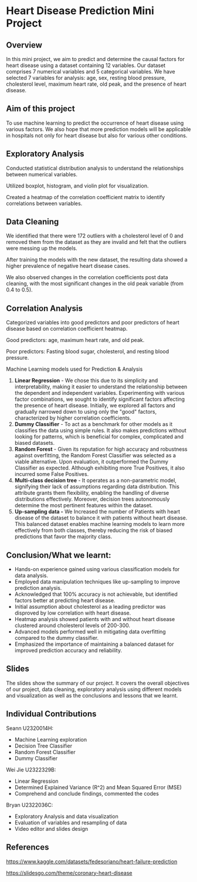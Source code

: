 # Heart Disease Prediction Mini Project

## Overview

In this mini project, we aim to predict and determine the causal factors for heart disease using a dataset containing 12 variables. Our dataset comprises 7 numerical variables and 5 categorical variables. We have selected 7 variables for analysis: age, sex, resting blood pressure, cholesterol level, maximum heart rate, old peak, and the presence of heart disease.

## Aim of this project

To use machine learning to predict the occurrence of heart disease using various factors. We also hope that more prediction models will be applicable in hospitals not only for heart disease but also for various other conditions.

## Exploratory Analysis

Conducted statistical distribution analysis to understand the relationships between numerical variables.

Utilized boxplot, histogram, and violin plot for visualization.

Created a heatmap of the correlation coefficient matrix to identify correlations between variables.

## Data Cleaning

We identified that there were 172 outliers with a cholesterol level of 0 and removed them from the dataset as they are invalid and felt that the outliers were messing up the models.

After training the models with the new dataset, the resulting data showed a higher prevalence of negative heart disease cases.

We also observed changes in the correlation coefficients post data cleaning, with the most significant changes in the old peak variable (from 0.4 to 0.5).

## Correlation Analysis

Categorized variables into good predictors and poor predictors of heart disease based on correlation coefficient heatmap.

Good predictors: age, maximum heart rate, and old peak.

Poor predictors: Fasting blood sugar, cholesterol, and resting blood pressure.

Machine Learning models used for Prediction & Analysis

1. **Linear Regression** - We chose this due to its simplicity and interpretability, making it easier to understand the relationship between the dependent and independent variables. Experimenting with various factor combinations, we sought to identify significant factors affecting the presence of heart disease. Initially, we explored all factors and gradually narrowed down to using only the "good" factors, characterized by higher correlation coefficients.
1. **Dummy Classifier** - To act as a benchmark for other models as it classifies the data using simple rules. It also makes predictions without looking for patterns, which is beneficial for complex, complicated and biased datasets.
1. **Random Forest** - Given its reputation for high accuracy and robustness against overfitting, the Random Forest Classifier was selected as a viable alternative. Upon evaluation, it outperformed the Dummy Classifier as expected. Although exhibiting more True Positives, it also incurred some False Positives.
1. **Multi-class decision tree** - It operates as a non-parametric model, signifying their lack of assumptions regarding data distribution. This attribute grants them flexibility, enabling the handling of diverse distributions effectively. Moreover, decision trees autonomously determine the most pertinent features within the dataset.
1. **Up-sampling data -** We Increased the number of Patients with heart disease of the dataset to balance it with patients without heart disease. This balanced dataset enables machine learning models to learn more effectively from both classes, thereby reducing the risk of biased predictions that favor the majority class.

## Conclusion/What we learnt:

- Hands-on experience gained using various classification models for data analysis.
- Employed data manipulation techniques like up-sampling to improve prediction analysis.
- Acknowledged that 100% accuracy is not achievable, but identified factors better at predicting heart disease.
- Initial assumption about cholesterol as a leading predictor was disproved by low correlation with heart disease.
- Heatmap analysis showed patients with and without heart disease clustered around cholesterol levels of 200-300.
- Advanced models performed well in mitigating data overfitting compared to the dummy classifier.
- Emphasized the importance of maintaining a balanced dataset for improved prediction accuracy and reliability.

## Slides

The slides show the summary of our project. It covers the overall objectives of our project, data cleaning, exploratory analysis using different models and visualization as well as the conclusions and lessons that we learnt.

## Individual Contributions

Seann U2320014H: 

- Machine Learning exploration
- Decision Tree Classifier
- Random Forest Classifier
- Dummy Classifier

Wei Jie U2322329B:

- Linear Regression
- Determined Explained Variance (R^2) and Mean Squared Error (MSE)
- Comprehend and conclude findings, commented the codes

Bryan U2322036C:

- Exploratory Analysis and data visualization
- Evaluation of variables and resampling of data
- Video editor and slides design

## References

<https://www.kaggle.com/datasets/fedesoriano/heart-failure-prediction>

<https://slidesgo.com/theme/coronary-heart-disease>

